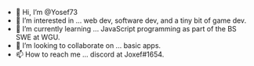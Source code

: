 - 👋 Hi, I’m @Yosef73
- 👀 I’m interested in ... web dev, software dev, and a tiny bit of game dev.
- 🌱 I’m currently learning ... JavaScript programming as part of the BS SWE at WGU.
- 💞️ I’m looking to collaborate on ... basic apps.
- 📫 How to reach me ... discord at Joxef#1654.

<!---
Yosef73/Yosef73 is a ✨ special ✨ repository because its `README.md` (this file) appears on your GitHub profile.
You can click the Preview link to take a look at your changes.
--->

